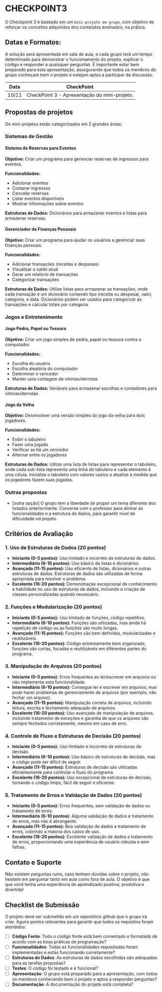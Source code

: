 # CHECKPOINT3

O Checkpoint 3 é baseado em um `mini-projeto em grupo`, com objetivo de reforçar os conceitos adquiridos dos conteúdos ensinados, na prática.

## Datas e Formatos:

A solução será apresentada em sala de aula, e cada grupo terá um tempo determinado para demonstrar o funcionamento do projeto, explicar o código e responder a quaisquer perguntas. É importante estar bem preparado para esta apresentação, assegurando que todos os membros do grupo conheçam bem o projeto e estejam aptos a participar da discussão.

| Data | CheckPoint |
|:---:|:---:|
| 10/11 | CheckPoint 3 - Apresentação do mini-projeto. |


## Propostas de projetos

Os mini-projetos estão categorizados em 2 grandes áreas:

### Sistemas de Gestão

#### Sistema de Reservas para Eventos

**Objetivo:** Criar um programa para gerenciar reservas de ingressos para eventos.

**Funcionalidades:** 
- Adicionar eventos
- Comprar ingressos
- Cancelar reservas
- Listar eventos disponíveis
- Mostrar informações sobre eventos

**Estruturas de Dados:** Dicionários para armazenar eventos e listas para armazenar reservas.


#### Gerenciador de Finanças Pessoais

**Objetivo:** Criar um programa para ajudar os usuários a gerenciar suas finanças pessoais.

**Funcionalidades:** 
- Adicionar transações (receitas e despesas)
- Visualizar o saldo atual
- Gerar um relatório de transações
- Categorizar transações

**Estruturas de Dados:** Utilize listas para armazenar as transações, onde cada transação é um dicionário contendo tipo (receita ou despesa), valor, categoria, e data. Dicionários podem ser usados para categorizar as transações e calcular totais por categoria.

### Jogos e Entretenimento

#### Jogo Pedra, Papel ou Tesoura

**Objetivo:** Criar um jogo simples de pedra, papel ou tesoura contra o computador.

**Funcionalidades:** 
- Escolha do usuário
- Escolha aleatória do computador
- Determinar o vencedor
- Manter uma contagem de vitórias/derrotas

**Estruturas de Dados:** Variáveis para armazenar escolhas e contadores para vitórias/derrotas.

#### Jogo da Velha

**Objetivo:** Desenvolver uma versão simples do jogo da velha para dois jogadores.

**Funcionalidades:** 
- Exibir o tabuleiro
- Fazer uma jogada
- Verificar se há um vencedor
- Alternar entre os jogadores

**Estruturas de Dados:** Utilize uma lista de listas para representar o tabuleiro, onde cada sub-lista representa uma linha do tabuleiro e cada elemento é uma célula. Inicialize o tabuleiro com valores vazios e atualize à medida que os jogadores fazem suas jogadas.

### Outras propostas

- [outra opção] O grupo tem a liberdade de propor um tema diferente dos listados anteriormente. Converse com o professor para alinhar as funcionalidades e a estrutura de dados, para garantir nível de dificuldade od projeto.

## Critérios de Avaliação

### 1. Uso de Estruturas de Dados (20 pontos)

- **Iniciante (0-5 pontos):** Uso limitado e incorreto de estruturas de dados.
- **Intermediário (6-10 pontos):** Uso básico de listas e dicionários.
- **Avançado (11-15 pontos):** Uso eficiente de listas, dicionários e outras estruturas de dados. Estruturas de dados são utilizadas de forma apropriada para resolver o problema.
- **Excelente (16-20 pontos):** Demonstração excepcional de conhecimento e habilidade no uso de estruturas de dados, incluindo a criação de classes personalizadas quando necessário.

### 2. Funções e Modularização (20 pontos)

- **Iniciante (0-5 pontos):** Uso limitado de funções, código repetitivo.
- **Intermediário (6-10 pontos):** Funções são utilizadas, mas ainda há repetição de código ou as funções são muito longas.
- **Avançado (11-15 pontos):** Funções são bem definidas, modularizadas e reutilizáveis.
- **Excelente (16-20 pontos):** Código extremamente bem organizado, funções são curtas, focadas e reutilizáveis em diferentes partes do programa.

### 3. Manipulação de Arquivos (20 pontos)

- **Iniciante (0-5 pontos):** Erros frequentes ao ler/escrever em arquivos ou não implementa esta funcionalidade.
- **Intermediário (6-10 pontos):** Consegue ler e escrever em arquivos, mas pode haver problemas de gerenciamento de arquivos (por exemplo, não fechar um arquivo).
- **Avançado (11-15 pontos):** Manipulação correta de arquivos, incluindo leitura, escrita e fechamento adequado de arquivos.
- **Excelente (16-20 pontos):** Uso avançado de manipulação de arquivos, incluindo tratamento de exceções e garantia de que os arquivos são sempre fechados corretamente, mesmo em caso de erro.

### 4. Controle de Fluxo e Estruturas de Decisão (20 pontos)

- **Iniciante (0-5 pontos):** Uso limitado e incorreto de estruturas de decisão.
- **Intermediário (6-10 pontos):** Uso básico de estruturas de decisão, mas o código pode ser difícil de seguir.
- **Avançado (11-15 pontos):** Estruturas de decisão são utilizadas eficientemente para controlar o fluxo do programa.
- **Excelente (16-20 pontos):** Uso excepcional de estruturas de decisão, tornando o código limpo, fácil de seguir e eficiente.

### 5. Tratamento de Erros e Validação de Dados (20 pontos)

- **Iniciante (0-5 pontos):** Erros frequentes, sem validação de dados ou tratamento de erros.
- **Intermediário (6-10 pontos):** Alguma validação de dados e tratamento de erros, mas não é abrangente.
- **Avançado (11-15 pontos):** Boa validação de dados e tratamento de erros, cobrindo a maioria dos casos de uso.
- **Excelente (16-20 pontos):** Excelente validação de dados e tratamento de erros, proporcionando uma experiência de usuário robusta e sem falhas.

## **Contato e Suporte**

Não existem perguntas ruins, caso tenham dúvidas sobre o projeto, não hesitem em perguntar tanto em aula como fora de aula. O objetivo é que que você tenha uma experiência de aprendizado positiva, produtiva e divertida!


## **Checklist de Submissão**

O projeto deve ser submetido em um repositório github que o grupo irá criar. Aguns pontos relevantes para garantir que todos os requisitos foram atendidos:

- [ ] **Código Fonte**: Todo o código fonte está bem comentado e formatado de acordo com as boas práticas de programação?
- [ ] **Funcionalidades**: Todas as funcionalidades requisitadas foram implementadas e estão funcionando corretamente?
- [ ] **Estruturas de Dados**: As estruturas de dados escolhidas são adequadas para as tarefas propostas?
- [ ] **Testes**: O código foi testado e é funcional?
- [ ] **Apresentação**: O grupo está preparado para a apresentação, com todos os membros conhecendo bem o projeto e aptos a responder perguntas?
- [ ] **Documentação**: A documentação do projeto está completa?